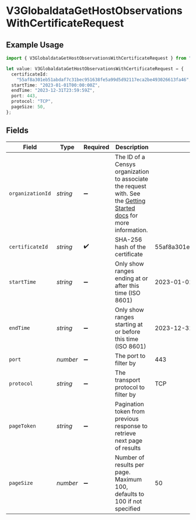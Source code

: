 # V3GlobaldataGetHostObservationsWithCertificateRequest

## Example Usage

```typescript
import { V3GlobaldataGetHostObservationsWithCertificateRequest } from "@censys/platform-sdk/models/operations";

let value: V3GlobaldataGetHostObservationsWithCertificateRequest = {
  certificateId:
    "55af8a301eb51abdaf7c31bec951638fe5a99d5d92117eca2be493026613fa46",
  startTime: "2023-01-01T00:00:00Z",
  endTime: "2023-12-31T23:59:59Z",
  port: 443,
  protocol: "TCP",
  pageSize: 50,
};
```

## Fields

| Field                                                                                                                                                                                              | Type                                                                                                                                                                                               | Required                                                                                                                                                                                           | Description                                                                                                                                                                                        | Example                                                                                                                                                                                            |
| -------------------------------------------------------------------------------------------------------------------------------------------------------------------------------------------------- | -------------------------------------------------------------------------------------------------------------------------------------------------------------------------------------------------- | -------------------------------------------------------------------------------------------------------------------------------------------------------------------------------------------------- | -------------------------------------------------------------------------------------------------------------------------------------------------------------------------------------------------- | -------------------------------------------------------------------------------------------------------------------------------------------------------------------------------------------------- |
| `organizationId`                                                                                                                                                                                   | *string*                                                                                                                                                                                           | :heavy_minus_sign:                                                                                                                                                                                 | The ID of a Censys organization to associate the request with. See the [Getting Started docs](https://docs.censys.com/reference/get-started#step-3-set-your-organization-id) for more information. |                                                                                                                                                                                                    |
| `certificateId`                                                                                                                                                                                    | *string*                                                                                                                                                                                           | :heavy_check_mark:                                                                                                                                                                                 | SHA-256 hash of the certificate                                                                                                                                                                    | 55af8a301eb51abdaf7c31bec951638fe5a99d5d92117eca2be493026613fa46                                                                                                                                   |
| `startTime`                                                                                                                                                                                        | *string*                                                                                                                                                                                           | :heavy_minus_sign:                                                                                                                                                                                 | Only show ranges ending at or after this time (ISO 8601)                                                                                                                                           | 2023-01-01T00:00:00Z                                                                                                                                                                               |
| `endTime`                                                                                                                                                                                          | *string*                                                                                                                                                                                           | :heavy_minus_sign:                                                                                                                                                                                 | Only show ranges starting at or before this time (ISO 8601)                                                                                                                                        | 2023-12-31T23:59:59Z                                                                                                                                                                               |
| `port`                                                                                                                                                                                             | *number*                                                                                                                                                                                           | :heavy_minus_sign:                                                                                                                                                                                 | The port to filter by                                                                                                                                                                              | 443                                                                                                                                                                                                |
| `protocol`                                                                                                                                                                                         | *string*                                                                                                                                                                                           | :heavy_minus_sign:                                                                                                                                                                                 | The transport protocol to filter by                                                                                                                                                                | TCP                                                                                                                                                                                                |
| `pageToken`                                                                                                                                                                                        | *string*                                                                                                                                                                                           | :heavy_minus_sign:                                                                                                                                                                                 | Pagination token from previous response to retrieve next page of results                                                                                                                           |                                                                                                                                                                                                    |
| `pageSize`                                                                                                                                                                                         | *number*                                                                                                                                                                                           | :heavy_minus_sign:                                                                                                                                                                                 | Number of results per page. Maximum 100, defaults to 100 if not specified                                                                                                                          | 50                                                                                                                                                                                                 |